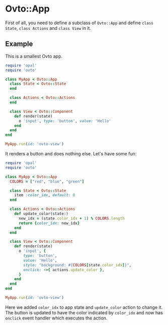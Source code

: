# Ovto::App

First of all, you need to define a subclass of `Ovto::App` and define `class State`,
`class Actions` and `class View` in it.

## Example

This is a smallest Ovto app.

```rb
require 'opal'
require 'ovto'

class MyApp < Ovto::App
  class State < Ovto::State
  end

  class Actions < Ovto::Actions
  end

  class View < Ovto::Component
    def render(state)
      o 'input', type: 'button', value: 'Hello'
    end
  end
end

MyApp.run(id: 'ovto-view')
```

It renders a button and does nothing else. Let's have some fun:

```rb
require 'opal'
require 'ovto'

class MyApp < Ovto::App
  COLORS = ["red", "blue", "green"]

  class State < Ovto::State
    item :color_idx, default: 0
  end

  class Actions < Ovto::Actions
    def update_color(state:)
      new_idx = (state.color_idx + 1) % COLORS.length
      return {color_idx: new_idx}
    end
  end

  class View < Ovto::Component
    def render(state)
      o 'input', {
        type: 'button',
        value: 'Hello',
        style: "background: #{COLORS[state.color_idx]}",
        onclick: ->{ actions.update_color },
      }
    end
  end
end

MyApp.run(id: 'ovto-view')
```

Here we added `color_idx` to app state and `update_color` action to change it.
The button is updated to have the color indicated by `color_idx` and
now has `onclick` event handler which executes the action.
